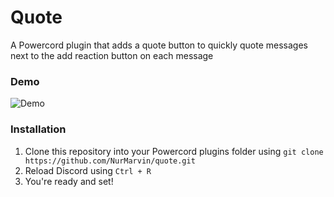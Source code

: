 # Quote
A Powercord plugin that adds a quote button to quickly quote messages next to the add reaction button on each message

### Demo
![Demo](https://axolotl.club/wk3p8dR5.gif?key=HailTheAxolotlI2hEg01)

### Installation
1. Clone this repository into your Powercord plugins folder using `git clone https://github.com/NurMarvin/quote.git`
2. Reload Discord using `Ctrl + R`
3. You're ready and set!
